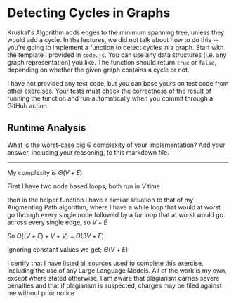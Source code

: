 # Detecting Cycles in Graphs

Kruskal's Algorithm adds edges to the minimum spanning tree, unless they would
add a cycle. In the lectures, we did not talk about how to do this -- you're
going to implement a function to detect cycles in a graph. Start with the
template I provided in `code.js`. You can use any data structures (i.e. any
graph representation) you like. The function should return `true` or `false`,
depending on whether the given graph contains a cycle or not.

I have not provided any test code, but you can base yours on test code from
other exercises. Your tests must check the correctness of the result of running
the function and run automatically when you commit through a GitHub action.

## Runtime Analysis

What is the worst-case big $\Theta$ complexity of your implementation? Add your
answer, including your reasoning, to this markdown file.

-----------------------------------------------------------------------------------------

My complexity is $\Theta(V + E)$

First I have two node based loops, both run in $V$ time

then in the helper function I have a similar situation to that of my Augmenting Path algorithm, where I have a while loop that would at worst go through every single node followed by a for loop that at worst would go across every single edge, so $V + E$

So $\Theta((V + E) + V + V)$ = $\Theta(3V + E)$

ignoring constant values we get; $\Theta(V + E)$

I certify that I have listed all sources used to complete this exercise, including the use of any Large Language Models. All of the work is my own, except where stated otherwise. I am aware that plagiarism carries severe penalties and that if plagiarism is suspected, charges may be filed against me without prior notice
